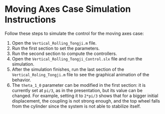 # Moving Axes Case Simulation Instructions

Follow these steps to simulate the control for the moving axes case:

1. Open the `Vertical_Rolling_Tongji.m` file.
2. Run the first section to set the parameters.
3. Run the second section to compute the controllers.
4. Open the `Vertical_Rolling_Tongji_Control.slx` file and run the simulation.
5. After the simulation finishes, run the last section of the `Vertical_Roling_Tongji.m` file to see the graphical animation of the behavior.
6. The `theta_1_0` parameter can be modified in the first section: it is currently set at `pi/3`, as in the presentation, but its value can be changed. For example, setting it to `2*pi/3` shows that for a bigger initial displacement, the coupling is not strong enough, and the top wheel falls from the cylinder since the system is not able to stabilize itself.
